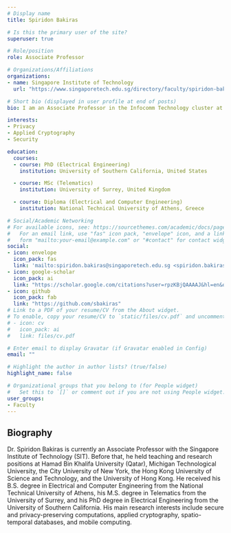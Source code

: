 ```yaml
---
# Display name
title: Spiridon Bakiras

# Is this the primary user of the site?
superuser: true

# Role/position
role: Associate Professor

# Organizations/Affiliations
organizations:
- name: Singapore Institute of Technology
  url: "https://www.singaporetech.edu.sg/directory/faculty/spiridon-bakiras"

# Short bio (displayed in user profile at end of posts) 
bio: I am an Associate Professor in the Infocomm Technology cluster at Singapore Institute of Technology. Before that, I held teaching and research positions at Hamad Bin Khalifa University (Qatar), Michigan Technological University, the City University of New York, the Hong Kong University of Science and Technology, and the University of Hong Kong. I received my B.S. degree in Electrical and Computer Engineering from the National Technical University of Athens, my M.S. degree in Telematics from the University of Surrey, and my PhD degree in Electrical Engineering from the University of Southern California. My main research interests include secure and privacy-preserving computations, applied cryptography, spatio-temporal databases, and mobile computing.

interests:
- Privacy
- Applied Cryptography
- Security

education:
  courses:
  - course: PhD (Electrical Engineering)
    institution: University of Southern California, United States

  - course: MSc (Telematics)
    institution: University of Surrey, United Kingdom

  - course: Diploma (Electrical and Computer Engineering)
    institution: National Technical University of Athens, Greece

# Social/Academic Networking
# For available icons, see: https://sourcethemes.com/academic/docs/page-builder/#icons
#   For an email link, use "fas" icon pack, "envelope" icon, and a link in the
#   form "mailto:your-email@example.com" or "#contact" for contact widget.
social:
- icon: envelope
  icon_pack: fas
  link: 'mailto:spiridon.bakiras@singaporetech.edu.sg <spiridon.bakiras@singaporetech.edu.sg'
- icon: google-scholar
  icon_pack: ai
  link: "https://scholar.google.com/citations?user=rpzKBjQAAAAJ&hl=en&oi=ao"
- icon: github
  icon_pack: fab
  link: "https://github.com/sbakiras"
# Link to a PDF of your resume/CV from the About widget.
# To enable, copy your resume/CV to `static/files/cv.pdf` and uncomment the lines below.
# - icon: cv
#   icon_pack: ai
#   link: files/cv.pdf

# Enter email to display Gravatar (if Gravatar enabled in Config)
email: ""

# Highlight the author in author lists? (true/false)
highlight_name: false

# Organizational groups that you belong to (for People widget)
#   Set this to `[]` or comment out if you are not using People widget.
user_groups:
- Faculty
---
```


## <span style="font-size: 1.25rem  ;">**Biography**</span>

<span style="font-size: 0.9rem  ;">Dr. Spiridon Bakiras is currently an Associate Professor with the Singapore Institute of Technology (SIT). Before that, he held teaching and research positions at Hamad Bin Khalifa University (Qatar), Michigan Technological University, the City University of New York, the Hong Kong University of Science and Technology, and the University of Hong Kong. He received his B.S. degree in Electrical and Computer Engineering from the National Technical University of Athens, his M.S. degree in Telematics from the University of Surrey, and his PhD degree in Electrical Engineering from the University of Southern California. His main research interests include secure and privacy-preserving computations, applied cryptography, spatio-temporal databases, and mobile computing.</span>